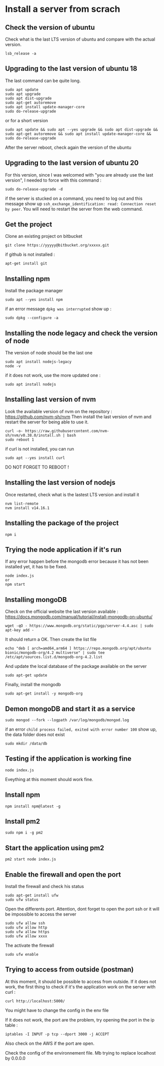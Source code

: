 # Install a server from scrach

## Check the version of ubuntu

Check what is the last LTS version of ubuntu and compare with the actual version.

```
lsb_release -a
```

## Upgrading to the last version of ubuntu 18

The last command can be quite long.

```
sudo apt update
sudo apt upgrade
sudo apt dist-upgrade
sudo apt-get autoremove
sudo apt install update-manager-core
sudo do-release-upgrade
```

or for a short version
```
sudo apt update && sudo apt --yes upgrade && sudo apt dist-upgrade && sudo apt-get autoremove && sudo apt install update-manager-core && sudo do-release-upgrade
```

After the server reboot, check again the version of the ubuntu

## Upgrading to the last version of ubuntu 20

For this version, since I was welcomed with "you are already use the last version", I needed to force with this command :

```
sudo do-release-upgrade -d
```

if the server is stucked on a command, you need to log out and this message show up `ssh_exchange_identification: read: Connection reset by peer`.
You will need to restart the server from the web command.


## Get the project

Clone an existing project on bitbucket

```
git clone https://yyyyy@bitbucket.org/xxxxx.git
```

if github is not installed :

```
apt-get install git
```

## Installing npm

Install the package manager

```
sudo apt --yes install npm
```

if an error message `dpkg was interrupted` show up :

```
sudo dpkg --configure -a
```


## Installing the node legacy and check the version of node


The version of node should be the last one

```
sudo apt install nodejs-legacy
node -v
```

if it does not work, use the more updated one :

```
sudo apt install nodejs
```

## Installing last version of nvm

Look the available version of nvm on the repository : https://github.com/nvm-sh/nvm
Then install the last version of nvm and restart the server for being able to use it.

```
curl -o- https://raw.githubusercontent.com/nvm-sh/nvm/v0.38.0/install.sh | bash
sudo reboot 1
```

if curl is not installed, you can run
```
sudo apt --yes install curl
```

DO NOT FORGET TO REBOOT !

## Installing the last version of nodejs

Once restarted, check what is the lastest LTS version and install it

```
nvm list-remote
nvm install v14.16.1
```

## Installing the package of the project

```
npm i
```

## Trying the node application if it's run

If any error happen before the mongodb error because it has not been installed yet, it has to be fixed.

```
node index.js
or
npm start
```

## Installing mongoDB

Check on the official website the last version available : https://docs.mongodb.com/manual/tutorial/install-mongodb-on-ubuntu/

```
wget -qO - https://www.mongodb.org/static/pgp/server-4.4.asc | sudo apt-key add -
```

It should return a OK.
Then create the list file

```
echo "deb [ arch=amd64,arm64 ] https://repo.mongodb.org/apt/ubuntu bionic/mongodb-org/4.2 multiverse" | sudo tee /etc/apt/sources.list.d/mongodb-org-4.2.list
```

And update the local database of the package available on the server

```
sudo apt-get update
```

Finally, install the mongodb

```
sudo apt-get install -y mongodb-org
```

## Demon mongoDB and start it as a service

```
sudo mongod --fork --logpath /var/log/mongodb/mongod.log
```

if an error `child process failed, exited with error number 100` show up, the data folder does not exist

```
sudo mkdir /data/db
```

## Testing if the application is working fine

```
node index.js
```

Eveything at this moment should work fine.

## Install npm

```
npm install npm@latest -g
```

## Install pm2

```
sudo npm i -g pm2
```

## Start the application using pm2

```
pm2 start node index.js
```

## Enable the firewall and open the port

Install the firewall and check his status

```
sudo apt-get install ufw
sudo ufw status
```

Open the differents port.
Attention, dont forget to open the port ssh or it will be impossible to access the server

```
sudo ufw allow ssh
sudo ufw allow http
sudo ufw allow https
sudo ufw allow xxxx
```

The activate the firewall

```
sudo ufw enable
```

## Trying to access from outside (postman)

At this moment, it should be possible to access from outside.
If it does not work, the first thing to check if it's the application work on the server with curl :

```
curl http://localhost:5000/
```

You might have to change the config in the env file


If it does not work, the port are the problem, try opening the port in the ip table :

```
iptables -I INPUT -p tcp --dport 3000 -j ACCEPT
```

Also check on the AWS if the port are open.

Check the config of the environnement file. Mb trying to replace localhost by 0.0.0.0
